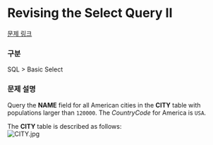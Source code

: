 # Revising the Select Query II

[문제 링크](https://www.hackerrank.com/challenges/revising-the-select-query-2/problem?isFullScreen=true)

### 구분

SQL > Basic Select

### 문제 설명

<div class="hackdown-content"><svg style="display: none;"><defs id="MathJax_SVG_glyphs"></defs></svg><p>Query the <strong>NAME</strong> field for all American cities in the <strong>CITY</strong> table with populations larger than <code>120000</code>. The <em>CountryCode</em> for America is <code>USA</code>. </p>

<p>The <strong>CITY</strong> table is described as follows: <br>
<img src="https://s3.amazonaws.com/hr-challenge-images/8137/1449729804-f21d187d0f-CITY.jpg" alt="CITY.jpg" title=""></p></div>
